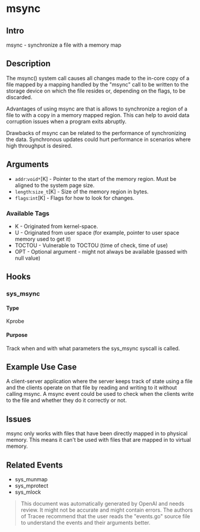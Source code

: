 
# msync

## Intro
msync - synchronize a file with a memory map

## Description
The msync() system call causes all changes made to the in-core copy of a file 
mapped by a mapping handled by the "msync" call to be written to the storage device 
on which the file resides or, depending on the flags, to be discarded. 

Advantages of using msync are that is allows to synchronize a region of a file to 
with a copy in a memory mapped region. This can help to avoid data corruption issues
when a program exits abruptly.

Drawbacks of msync can be related to the performance of synchronizing the data. 
Synchronous updates could hurt performance in scenarios where high throughput is 
desired.

## Arguments
* `addr`:`void*`[K] - Pointer to the start of the memory region. Must be aligned to the 
system page size.
* `length`:`size_t`[K] - Size of the memory region in bytes.
* `flags`:`int`[K] - Flags for how to look for changes. 
  
### Available Tags
* K - Originated from kernel-space.
* U - Originated from user space (for example, pointer to user space memory used to get it)
* TOCTOU - Vulnerable to TOCTOU (time of check, time of use)
* OPT - Optional argument - might not always be available (passed with null value)

## Hooks
### sys_msync
#### Type
Kprobe
#### Purpose
Track when and with what parameters the sys_msync syscall is called.

## Example Use Case
A client-server application where the server keeps track of state using a file and
the clients operate on that file by reading and writing to it without calling msync.
A msync event could be used to check when the clients write to the file and whether
they do it correctly or not.

## Issues
msync only works with files that have been directly mapped in to physical memory. 
This means it can't be used with files that are mapped in to virtual memory.
  
## Related Events
* sys_munmap
* sys_mprotect
* sys_mlock

> This document was automatically generated by OpenAI and needs review. It might
> not be accurate and might contain errors. The authors of Tracee recommend that
> the user reads the "events.go" source file to understand the events and their
> arguments better.
